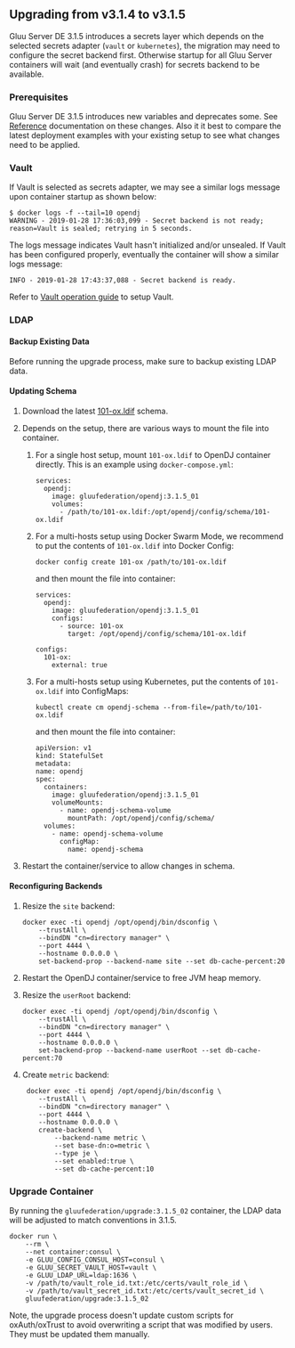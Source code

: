 ## Upgrading from v3.1.4 to v3.1.5

Gluu Server DE 3.1.5 introduces a secrets layer which depends on the selected secrets adapter (`vault` or `kubernetes`), the migration may need to configure the secret backend first. Otherwise startup for all Gluu Server containers will wait (and eventually crash) for secrets backend to be available.

### Prerequisites

Gluu Server DE 3.1.5 introduces new variables and deprecates some. See [Reference](../reference/index.md) documentation on these changes. Also it it best to compare the latest deployment examples with your existing setup to see what changes need to be applied.

### Vault

If Vault is selected as secrets adapter, we may see a similar logs message upon container startup as shown below:

    $ docker logs -f --tail=10 opendj
    WARNING - 2019-01-28 17:36:03,099 - Secret backend is not ready; reason=Vault is sealed; retrying in 5 seconds.

The logs message indicates Vault hasn't initialized and/or unsealed.
If Vault has been configured properly, eventually the container will show a similar logs message:

    INFO - 2019-01-28 17:43:37,088 - Secret backend is ready.

Refer to [Vault operation guide](./vault.md) to setup Vault.

### LDAP

#### Backup Existing Data

Before running the upgrade process, make sure to backup existing LDAP data.

#### Updating Schema

1.  Download the latest [101-ox.ldif](https://github.com/GluuFederation/docker-opendj/raw/3.1.5/schemas/101-ox.ldif) schema.

1.  Depends on the setup, there are various ways to mount the file into container.

    1.  For a single host setup, mount `101-ox.ldif` to OpenDJ container directly. This is an example using `docker-compose.yml`:

            services:
              opendj:
                image: gluufederation/opendj:3.1.5_01
                volumes:
                  - /path/to/101-ox.ldif:/opt/opendj/config/schema/101-ox.ldif

    1.  For a multi-hosts setup using Docker Swarm Mode, we recommend to put the contents of `101-ox.ldif` into Docker Config:

            docker config create 101-ox /path/to/101-ox.ldif

        and then mount the file into container:

            services:
              opendj:
                image: gluufederation/opendj:3.1.5_01
                configs:
                  - source: 101-ox
                    target: /opt/opendj/config/schema/101-ox.ldif

            configs:
              101-ox:
                external: true

    1.  For a multi-hosts setup using Kubernetes, put the contents of `101-ox.ldif` into ConfigMaps:

            kubectl create cm opendj-schema --from-file=/path/to/101-ox.ldif

        and then mount the file into container:

            apiVersion: v1
            kind: StatefulSet
            metadata:
            name: opendj
            spec:
              containers:
                image: gluufederation/opendj:3.1.5_01
                volumeMounts:
                  - name: opendj-schema-volume
                    mountPath: /opt/opendj/config/schema/
              volumes:
                - name: opendj-schema-volume
                  configMap:
                    name: opendj-schema

1.  Restart the container/service to allow changes in schema.

#### Reconfiguring Backends

1.  Resize the `site` backend:

        docker exec -ti opendj /opt/opendj/bin/dsconfig \
            --trustAll \
            --bindDN "cn=directory manager" \
            --port 4444 \
            --hostname 0.0.0.0 \
            set-backend-prop --backend-name site --set db-cache-percent:20

1.  Restart the OpenDJ container/service to free JVM heap memory.

1.  Resize the `userRoot` backend:

        docker exec -ti opendj /opt/opendj/bin/dsconfig \
            --trustAll \
            --bindDN "cn=directory manager" \
            --port 4444 \
            --hostname 0.0.0.0 \
            set-backend-prop --backend-name userRoot --set db-cache-percent:70

1.  Create `metric` backend:

         docker exec -ti opendj /opt/opendj/bin/dsconfig \
            --trustAll \
            --bindDN "cn=directory manager" \
            --port 4444 \
            --hostname 0.0.0.0 \
            create-backend \
                --backend-name metric \
                --set base-dn:o=metric \
                --type je \
                --set enabled:true \
                --set db-cache-percent:10

### Upgrade Container

By running the `gluufederation/upgrade:3.1.5_02` container, the LDAP data will be adjusted to match conventions in 3.1.5.

    docker run \
        --rm \
        --net container:consul \
        -e GLUU_CONFIG_CONSUL_HOST=consul \
        -e GLUU_SECRET_VAULT_HOST=vault \
        -e GLUU_LDAP_URL=ldap:1636 \
        -v /path/to/vault_role_id.txt:/etc/certs/vault_role_id \
        -v /path/to/vault_secret_id.txt:/etc/certs/vault_secret_id \
        gluufederation/upgrade:3.1.5_02

Note, the upgrade process doesn't update custom scripts for oxAuth/oxTrust to avoid overwriting a script that was modified by users. They must be updated them manually.
